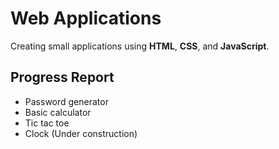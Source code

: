 # Web Applications
Creating small applications using **HTML**, **CSS**, and **JavaScript**.

## Progress Report
* Password generator
* Basic calculator
* Tic tac toe
* Clock (Under construction)
